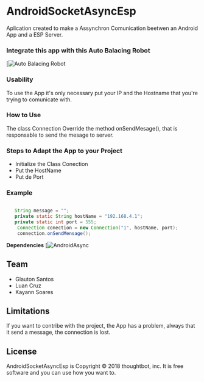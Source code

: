 ﻿# AndroidSocketAsyncEsp
Aplication created to make a Assynchron Comunication beetwen an Android App and a ESP Server. 

### Integrate this app with this Auto Balacing Robot
[![Auto Balacing Robot](https://github.com/Kayannsoarez/Panopticron)

### Usability

To use the App it's only necessary put your IP and the Hostname that you're trying to comunicate with.

### How to Use
The class Connection Override the method onSendMesage(), that is responsable to send the mesage to server. 

### Steps to Adapt the App to your Project
* Initialize the Class Conection
* Put the HostName
* Put de Port
### Example
```java

   String message = "";
   private static String hostName = "192.168.4.1";
   private static int port = 555;
	Connection conection = new Connection("1", hostName, port);
	connection.onSendMensage();
```

**Dependencies**
[![AndroidAsync](https://github.com/koush/AndroidAsync)

Team
----------
* Glauton Santos
* Luan Cruz
* Kayann Soares

Limitations
----------
If you want to contribe with the project, the App has a problem, always that it send a message, the connection is lost.

License
----------

AndroidSocketAsyncEsp is Copyright © 2018 thoughtbot, inc. It is free software and you can use how you want to.